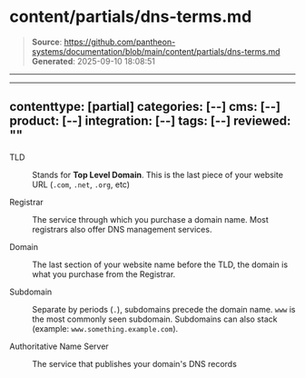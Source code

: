 # content/partials/dns-terms.md

> **Source**: https://github.com/pantheon-systems/documentation/blob/main/content/partials/dns-terms.md
> **Generated**: 2025-09-10 18:08:51

---

---
contenttype: [partial]
categories: [--]
cms: [--]
product: [--]
integration: [--]
tags: [--]
reviewed: ""
---


<dl>

<dt>TLD</dt>

<dd>

Stands for **Top Level Domain**. This is the last piece of your website URL (`.com`, `.net`, `.org`, etc)

</dd>

<dt>Registrar</dt>

<dd>

The service through which you purchase a domain name. Most registrars also offer DNS management services.

</dd>

<dt>Domain</dt>

<dd>

The last section of your website name before the TLD, the domain is what you purchase from the Registrar.

</dd>

<dt>Subdomain</dt>

<dd>

Separate by periods (`.`), subdomains precede the domain name. `www` is the most commonly seen subdomain. Subdomains can also stack (example: `www.something.example.com`).

</dd>

<dt>Authoritative Name Server</dt>

<dd>

The service that publishes your domain's DNS records

</dd>

</dl>
